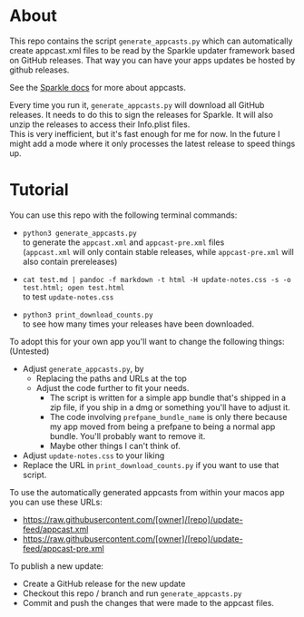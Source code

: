 # About

This repo contains the script `generate_appcasts.py` which can automatically create appcast.xml files to be read by the Sparkle updater framework based on GitHub releases.
That way you can have your apps updates be hosted by github releases.

See the [Sparkle docs](https://sparkle-project.org/documentation/) for more about appcasts.

Every time you run it, `generate_appcasts.py` will download all GitHub releases. It needs to do this to sign the releases for Sparkle. It will also unzip the releases to access their Info.plist files.\
This is very inefficient, but it's fast enough for me for now. In the future I might add a mode where it only processes the latest release to speed things up.

# Tutorial


You can use this repo with the following terminal commands:

- `python3 generate_appcasts.py` \
to generate the `appcast.xml` and `appcast-pre.xml` files \
    (`appcast.xml` will only contain stable releases, while `appcast-pre.xml` will also contain prereleases)

- `cat test.md | pandoc -f markdown -t html -H update-notes.css -s -o test.html; open test.html` \
to test `update-notes.css`

- `python3 print_download_counts.py` \
to see how many times your releases have been downloaded.

To adopt this for your own app you'll want to change the following things: (Untested)
- Adjust `generate_appcasts.py`, by 
  - Replacing the paths and URLs at the top
  - Adjust the code further to fit your needs. 
    - The script is written for a simple app bundle that's shipped in a zip file, if you ship in a dmg or something you'll have to adjust it.
    - The code involving `prefpane_bundle_name` is only there because my app moved from being a prefpane to being a normal app bundle. You'll probably want to remove it.
    - Maybe other things I can't think of.
- Adjust `update-notes.css` to your liking
- Replace the URL in `print_download_counts.py` if you want to use that script.


To use the automatically generated appcasts from within your macos app you can use these URLs:
  - https://raw.githubusercontent.com/[owner]/[repo]/update-feed/appcast.xml
  - https://raw.githubusercontent.com/[owner]/[repo]/update-feed/appcast-pre.xml

To publish a new update:
- Create a GitHub release for the new update
- Checkout this repo / branch and run `generate_appcasts.py`
- Commit and push the changes that were made to the appcast files.